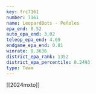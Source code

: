 ```yaml
---
key: frc7161
number: 7161
name: LeopardBots - Peñoles
epa_end: 8.52
auto_epa_end: 3.02
teleop_epa_end: 4.69
endgame_epa_end: 0.81
winrate: 0.3636
district_epa_rank: 1352
district_epa_percentile: 0.2493
type: Team
---
```

[[2024mxto]]
